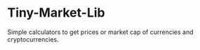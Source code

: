 # Tiny-Market-Lib
Simple calculators to get prices or market cap of currencies and cryptocurrencies.

